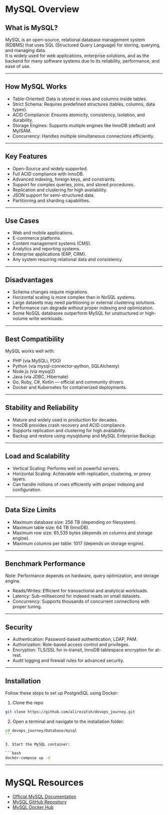 # MySQL Overview

## What is MySQL?
MySQL is an open-source, relational database management system (RDBMS) that uses SQL (Structured Query Language) for storing, querying, and managing data.  
It is widely used for web applications, enterprise solutions, and as the backend for many software systems due to its reliability, performance, and ease of use.

---

## How MySQL Works
- Table-Oriented: Data is stored in rows and columns inside tables.
- Strict Schema: Requires predefined structures (tables, columns, data types).
- ACID Compliance: Ensures atomicity, consistency, isolation, and durability.
- Storage Engines: Supports multiple engines like InnoDB (default) and MyISAM.
- Concurrency: Handles multiple simultaneous connections efficiently.

---

## Key Features
- Open-Source and widely supported.
- Full ACID compliance with InnoDB.
- Advanced indexing, foreign keys, and constraints.
- Support for complex queries, joins, and stored procedures.
- Replication and clustering for high availability.
- JSON support for semi-structured data.
- Partitioning and sharding capabilities.

---

## Use Cases
- Web and mobile applications.
- E-commerce platforms.
- Content management systems (CMS).
- Analytics and reporting systems.
- Enterprise applications (ERP, CRM).
- Any system requiring relational data and consistency.

---

## Disadvantages
- Schema changes require migrations.
- Horizontal scaling is more complex than in NoSQL systems.
- Large datasets may need partitioning or external clustering solutions.
- Performance can degrade without proper indexing and optimization.
- Some NoSQL databases outperform MySQL for unstructured or high-volume write workloads.

---

## Best Compatibility
MySQL works well with:
- PHP (via MySQLi, PDO)
- Python (via mysql-connector-python, SQLAlchemy)
- Node.js (via mysql2)
- Java (via JDBC, Hibernate)
- Go, Ruby, C#, Kotlin — official and community drivers.
- Docker and Kubernetes for containerized deployments.

---

## Stability and Reliability
- Mature and widely used in production for decades.
- InnoDB provides crash recovery and ACID compliance.
- Supports replication and clustering for high availability.
- Backup and restore using mysqldump and MySQL Enterprise Backup.

---

## Load and Scalability
- Vertical Scaling: Performs well on powerful servers.
- Horizontal Scaling: Achievable with replication, clustering, or proxy layers.
- Can handle millions of rows efficiently with proper indexing and configuration.

---

## Data Size Limits
- Maximum database size: 256 TB (depending on filesystem).
- Maximum table size: 64 TB (InnoDB).
- Maximum row size: 65,535 bytes (depends on columns and storage engine).
- Maximum columns per table: 1017 (depends on storage engine).

---

## Benchmark Performance
Note: Performance depends on hardware, query optimization, and storage engine.

- Reads/Writes: Efficient for transactional and analytical workloads.
- Latency: Sub-millisecond for indexed reads on small datasets.
- Concurrency: Supports thousands of concurrent connections with proper tuning.

---

## Security
- Authentication: Password-based authentication, LDAP, PAM.
- Authorization: Role-based access control and privileges.
- Encryption: TLS/SSL for in-transit, InnoDB tablespace encryption for at-rest.
- Audit logging and firewall rules for advanced security.

---

## Installation

Follow these steps to set up PostgreSQL using Docker:

1. Clone the repo

```bash
git clone https://github.com/alirezatsh/devops_journey.git

```
2. Open a terminal and navigate to the installation folder:

```bash
cd devops_journey/Database/mysql
‍```

3. Start the MySQL container:

```bash
docker-compose up -d
```

---

# MySQL Resources

- [Official MySQL Documentation](https://dev.mysql.com/doc/)
- [MySQL GitHub Repository](https://github.com/mysql/mysql-server)
- [MySQL Docker Hub](https://hub.docker.com/_/mysql)
